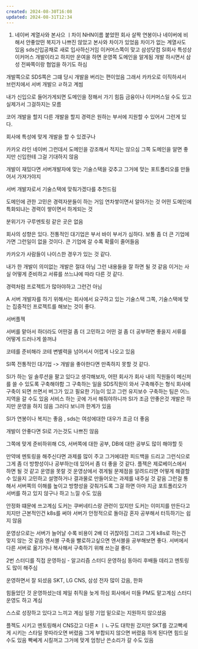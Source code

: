```yaml
---
created: 2024-08-30T16:08
updated: 2024-08-31T12:34
---
```


1. 네이버 계열사와 본사으 ㅣ차이
NHN이름 붙었떤 회사 살짝 연봉이나 네이버에 비해서 안좋았떤 
복지가 나쁘진 않았고 본사와 차이가 있었음
차이가 없는 계열사도 있음
sds신입공채로 새로 입사하신거임
이커머스쪽이 맞고 삼성닷컴
SI회사 특성상 이커머스 개발이라고 하지만 운여을 하면 운영쪽 도메인을 알게됨 
개발 하시면서 삼성 전짜쪽이랑 협업을 하기도 하심 

개발쪽으로 SDS쪽은 그떄 당시 개발을 버리는 편이었음 그래서 카카오로 이직하셔서 
브런치에서 서버 개발으 ㄹ하고 계씸

내가 신입으로 들어가게되면 도메인을 정해서 가기 힘듬 금융이나 이커머스일 수도 있고 실제가서 그걸하지는 모름

코어 개발을 할지 다른 개발을 할지 경력은 원하는 부서에 지원할 수 있어서 그런게 있다.

회사에 특성에 맞게 개발을 할 수 있겠구나 

카카오 라인 네이버 그런데서 도메인을 강조해서 적지는 않으심
그쪽 도메인을 알면 좋지만 신입한테 그걸 기대하지 않음

개발이 재밌다면 서버개발자에 맞는 기술스택을 갖추고 그거에 맞는 포트폴리오를 만들어서 가져가야지

서버 개발자로서 기술스택에 맞춰가겠다를 추천드림

도메인에 관한 고민은 경력자분들이 하는 거임 연차쌓이면서 알아가는 것
어떤 도메인에 특화되냐는 경력이 쌓이면서 하게되는 것

분위기가 구루멘토링 같은 곳은 없음

회사의 성향은 있다. 전통적인 대기업은 부서 바이 부서가 심하다. 보통 좀 더 큰 기업에 가면 그런일이 없을 것이다. 큰 기업에 갈 수록 확률이 줄어들음

카카오가 사람들이 나이스한 경우가 있는 것 같다.

내가 한 개발이 의미없는 개발은 절대 아님 그런 내용들을 잘 하면 될 것 같음
이거는 사실 어떻게 준비하고 서류를 쓰느냐에 따라 다른 것 같다. 

경력처럼 프로젝트가 많아야하고 그런건 아님

A
서버 개발자를 하기 위해서는 회사에서 요구하고 있는 기술스택 그쪽, 기술스택에 맞는 집중적인 프로젝트를 해보는 것이 좋다.

서버플젝

서버를 맡아서 하더라도 어떤걸 좀 더 고민하고 어떤 걸 좀 더 공부하면 좋을지 
서류를 어떻게 드러나게 쓸꺼냐



코테를 준비해라 코테 변별력을 넘어서서 어렵게 나오고 있음

SI쪽 전통적인 대기업 -> 개발을 좋아한다면 만족하지 못할 것 같다.

SI가 하는 일 솔루션을 팔고 있다고 생각해보자, 어떤 회사가 회사 내의 직원들이 메신저를 쓸 수 있도록 구축해야함 그 구축하는 일을 SDS직원이 와서 구축해주는 형식  회사에 구축이 되면 쓰면서 버그가 있고 필요한 기능이 있고 그런 유지보수
구축하는 팀은 어느지역을 갈 수도 있음 서비스 하는 곳에 가서 해줘야하니까
SI가 조금 안좋은것 개발은 하지만 운영을 하지 않음 그러다 보니까 한계가 있음

SI가 연봉이나 복지는 좋음 , sds는 여성에대한 대우가 조금 더 좋음

개발이 안좋다면 SI로 가는것도 나쁘진 않음

그쪽에 맞게 준비하위해 CS, 서버쪽에 대한 공부, DB에 대한 공부도 많이 해야할 듯

만약에 멘토링을 해주신다면 과제를 많이 주고 그거에대한 피드백을 드리고 그런식으로 그게 좀 더 방향성이나 공부하는데 있어서 좀 더 좋을 것 같다. 플젝은 제로베이스에서 하면 될 것 같고 운영을 못랄 것
운영상에서 겪게될 문제점을 알려드리면 어떻게 해결할 수 있을지 고민하고 설명하거나 결과물로 만들어오는 과제를 내주실 것 같음 
그런걸 통해서 서버쪽의 이해를 높이고 방향성을 갖춰가도록 
그걸 하면 아마 지금 포트폴리오가 서버를 하고 있지 않구나 하고 느낄 수도 있음


안정화 떄문에 쓰고계심
도커는 쿠버네티스랑 관련이 있지만 도커는 이미지를 만든다고 치지만 근본적인건 k8s를 써야 서버가 안정적으로 돌아감 혼자 공부해서 터득하기는 쉽지 않음

운영상으로는 서버가 늘어날 수록 비용이 2배 더 귀찮아짐
그리고 그게 k8s로 하는건 맞지 않는 것 같음
엔서블 구축을 빨로하고싶으면 엔서블을 공부해보면 좋다. 
서버에서 다른 서버로 옮기거나 복사해서 구축하기 위해 쓰는걸 좋다.


2번
스터디를 직접 운영하심 - 알고리즘 스터디 운영하심
동아리 후배들 데리고 멘토링도 많이 해주심 


운영하면서 잘 되셨음
SKT, LG CNS, 삼성 전자 많이 갔음, 한화

힘들었던 것
운영하셨는데 제일 취직을 늦게 하심
회사에서 미들 PM도 맡고계심 스터디 운영도 하고 계심

스스로 성장하고 있다고 느끼고 계심
일정 기업 밑으로는 지원하지 않으셨음


플젝도 시키고 멘토링해서 CNS갔고 다른ㅊ ㅣㄴ구도 대학원 갔지만 SKT를 갔고빡세게 시키는 스타일 못따라오면 버렸음 그게 부합되지 않으면 버렸음
하게 된다면 힘드실 수도 있음
빡쎄게 시킬꺼고 그거에 맞게 엄청난 쓴소리가 갈 수도 있음




